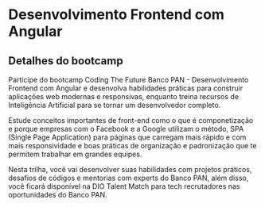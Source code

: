 # Desenvolvimento Frontend com Angular

## Detalhes do bootcamp
Participe do bootcamp Coding The Future Banco PAN - Desenvolvimento Frontend com Angular e desenvolva habilidades práticas para construir aplicações web modernas e responsivas, enquanto treina recursos de Inteligência Artificial para se tornar um desenvolvedor completo.

Estude conceitos importantes de front-end como o que é componetização e porque empresas com o Facebook e a Google utilizam o método, SPA (Single Page Application) para páginas que carregam mais rápido e com mais responsividade e boas práticas de organização e padronização que te permitem trabalhar em grandes equipes.

Nesta trilha, você vai desenvolver suas habilidades com projetos práticos, desafios de códigos e mentorias com experts do Banco PAN, além disso, você ficará disponível na DIO Talent Match para tech recrutadores nas oportunidades do Banco PAN.

